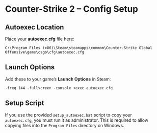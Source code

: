 # Counter-Strike 2 – Config Setup

## Autoexec Location

Place your **autoexec.cfg** file here:

```
C:\Program Files (x86)\Steam\steamapps\common\Counter-Strike Global Offensive\game\csgo\cfg\autoexec.cfg
```

## Launch Options

Add these to your game’s **Launch Options** in Steam:

```
-freq 144 -fullscreen -console +exec autoexec.cfg
```

## Setup Script

If you use the provided `setup_autoexec.bat` script to copy your `autoexec.cfg`, you must run it as administrator. This is required to allow copying files into the `Program Files` directory on Windows.
